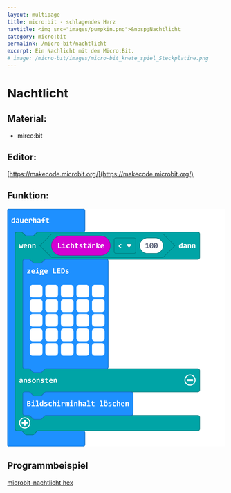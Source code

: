 ```yaml
---
layout: multipage
title: micro:bit - schlagendes Herz
navtitle: <img src="images/pumpkin.png">&nbsp;Nachtlicht
category: micro:bit
permalink: /micro-bit/nachtlicht
excerpt: Ein Nachlicht mit dem Micro:Bit.
# image: /micro-bit/images/micro-bit_knete_spiel_Steckplatine.png
---
```


# Nachtlicht

## Material:

+ mirco:bit

## Editor:

[https://makecode.microbit.org/](https://makecode.microbit.org/)

## Funktion:

![](images/microbit-Screenshot-nachtlicht.png)


## Programmbeispiel
[microbit-nachtlicht.hex](appendix/microbit-nachtlicht.hex)
